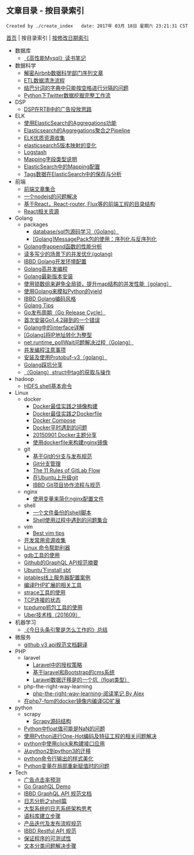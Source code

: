 ## 文章目录 - 按目录索引

    Created by ./create_index   date: 2017年 03月 18日 星期六 23:21:31 CST

[首页](https://github.com/IBBD/blog )  |  按目录索引  |  [按修改日期索引](0-index-date.md )

- 数据库
  - [《高性能Mysql》读书笔记](database/mysql.md)
- 数据科学
  - [解密Airbnb数据科学部门序列文章](data-science/airbnb-data-science-department.md)
  - [ETL数据清洗流程](data-science/etl-steps.md)
  - [结巴分词的字典中只能按空格进行分隔的问题](data-science/jieba-fixed.md)
  - [Python下Twitter数据挖掘完整工作流](data-science/mining-twitter-data-with-python.md)
- DSP
  - [DSP在RTB中的广告投放思路](dsp/ad-delivery-in-rtb.md)
- ELK
  - [使用ElasticSearch的Aggregations功能](elk/aggregations.md)
  - [Elasticsearch的Aggregations聚合之Pipeline](elk/aggregations-pipeline.md)
  - [ELK优质资源收集](elk/elk-quality-resources.md)
  - [elasticsearch5版本映射的变化](elk/es5-new-feature.md)
  - [Logstash](elk/logstash.md)
  - [Mapping字段类型说明](elk/mapping2.md)
  - [ElasticSearch中的Mapping配置](elk/mapping.md)
  - [Tags数据在ElasticSearch中的保存与分析](elk/tags-analyzer.md)
- 前端
  - [前端文章集合](front-end/articles-collections.md)
  - [一个nodejs的问题解决](front-end/nodejs-and-node-error.md)
  - [基于React，React-router, Flux等的前端工程的目录结构](front-end/react-router-flux-dir-structure.md)
  - [React相关资源](front-end/react-source.md)
- Golang
  - packages
    - [database/sql包源码学习（Golang）](golang/packages/database-sql.md)
    - [[Golang]MessagePack包的使用：序列化与反序列化](golang/packages/messagepack.md)
  - [Golang中append函数的性能分析](golang/golang-append.md)
  - [读多写少的场景下的并发优化(golang)](golang/golang-benchmark-sync-lock-atomic.md)
  - [IBBD Golang开发环境配置](golang/golang-env-config.md)
  - [Golang高并发编程](golang/golang-high-concurrence.md)
  - [Golang最新版本安装](golang/golang-install.md)
  - [使用锁数组来避免全局锁，提升map结构的并发性能（golang）](golang/golang-lock-array.md)
  - [使用Golang来模拟Python的yield](golang/golang-python-yield.md)
  - [IBBD Golang编码风格](golang/golang-stardard-style.md)
  - [Golang Tips](golang/golang-tips.md)
  - [Go发布周期（Go Release Cycle）](golang/go-release-cycle.md)
  - [首次安装Go1.4.2碰到的一个错误](golang/install-go1.4.2-error-for-first-time.md)
  - [Golang中的interface详解](golang/interface.md)
  - [[Golang]将IP地址转化为整型](golang/ipv4-to-uint.md)
  - [net.runtime_pollWait问题解决过程（Golang）](golang/net.runtime_pollWait-error-fix.md)
  - [并发编程注意事项](golang/parallel-coding.md)
  - [安装及使用Protobuf-v3（golang）](golang/protobuf-v3-for-golang.md)
  - [Golang踩坑分享](golang/share.md)
  - [（Golang）struct中tag的获取与操作](golang/struct-tag.md)
- hadoop
  - [HDFS shell基本命令](hadoop/hdfs-shell.md)
- Linux
  - docker
    - [Docker最佳实践之镜像构建](linux/docker/docker-best-practice-build.md)
    - [Docker最佳实践之Dockerfile](linux/docker/docker-best-practice-dockerfile.md)
    - [Docker Compose](linux/docker/docker-compose.md)
    - [Docker平时遇到的问题](linux/docker/docker-questions.md)
    - [20150901 Docker主题分享](linux/docker/docker分享会.md)
    - [使用dockerfile来构建nginx镜像](linux/docker/nginx.md)
  - git
    - [基于Git的分支与发布规范](linux/git/git-branch-and-release-standard.md)
    - [Git分支管理](linux/git/git-branch.md)
    - [The 11 Rules of GitLab Flow](linux/git/gitlab-flow-rules.md)
    - [在Ubuntu上升级git](linux/git/git-update.md)
    - [IBBD Git项目协作流程与规范](linux/git/ibbd-git-flow.md)
  - nginx
    - [使用变量来简化nginx配置文件](linux/nginx/nginx-conf-use-var.md)
  - shell
    - [一个文件备份的shell脚本](linux/shell/files-backup.md)
    - [Shell使用过程中遇到的问题集合](linux/shell/questions.md)
  - vim
    - [Best vim tips](linux/vim/best-vim-tips.md)
  - [开发常用资源收集](linux/awesome.md)
  - [Linux 命令帮助利器](linux/cheat.md)
  - [gdb工具的使用](linux/gdb-tools.md)
  - [Github的GraphQL API规范摘要](linux/graphql-for-github.md)
  - [Ubuntu下install sbt](linux/install-sbt.md)
  - [iptables线上服务器配置案例](linux/iptables-config.md)
  - [编译PHP扩展的相关工具](linux/php-build-tools.md)
  - [strace工具的使用](linux/strace-tools.md)
  - [TCP连接的状态](linux/tcp-connection-status.md)
  - [tcpdump抓包工具的使用](linux/tcpdump-tools.md)
  - [Uber技术栈（201609）](linux/uber-tech-201609.md)
- 机器学习
  - [《今日头条引擎是怎么工作的》总结](machine-learning/toutiao-engine.md)
- 微服务
  - [github v3 api规范文档翻译](micro-services/github-api-standard-translate.md)
- PHP
  - laravel
    - [Laravel中的授权策略](php/laravel/auth-policy.md)
    - [基于laravel和Bootstrap的cms系统](php/laravel/laravel-bootstrapt-cms.md)
    - [Laravel数据迁移是的一个坑（float类型）](php/laravel/mysql-float.md)
  - php-the-right-way-learning
    - [php-the-right-way-learning-阅读笔记 By Alex](php/php-the-right-way-learning/alex.md)
  - [在php7-fpm的docker镜像内编译GD扩展](php/php-gd-in-docker-install.md)
- python
  - scrapy
    - [Scrapy源码结构](python/scrapy/源码结构.md)
  - [Python中float值可能是NaN的问题](python/float-is-nan.md)
  - [使用Python进行One-Hot编码及特征工程的相关问题解决](python/one-hot-encoder.md)
  - [python中使用click来构建接口应用](python/pip-module-click.md)
  - [从python2到python3的迁移](python/python2-to-python3.md)
  - [python命令行输出的样式美化](python/python-command-line-style.md)
  - [Python变量在局部重新赋值时的问题](python/variable-local-assign.md)
- Tech
  - [广告点击率预测](tech/ad-click-prediction.md)
  - [Go GraphQL Demo](tech/go-graphql-test.md)
  - [IBBD GraphQL API 规范文档](tech/graphql-api-standard.md)
  - [日志分析之shell篇](tech/log-analyse-by-shell.md)
  - [大型系统的日志系统架构思考](tech/log-system.md)
  - [语料库建立步骤](tech/nlp-steps.md)
  - [产品迭代及发布流程规范](tech/release-process.md)
  - [IBBD Restful API 规范](tech/restful-api-standard.md)
  - [保证程序的可测试性](tech/testing-tech.md)
  - [文本分类问题解决步骤](tech/text-classify.md)
